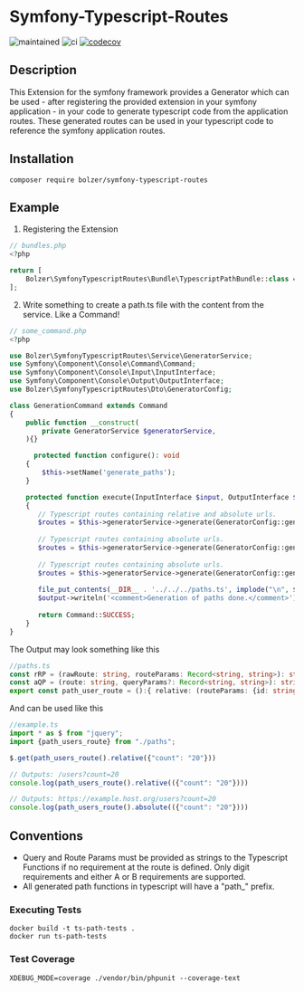 # Symfony-Typescript-Routes
![maintained](https://img.shields.io/maintenance/yes/2022)
![ci](https://travis-ci.com/BolZer/symfony-typescript-routes.svg?branch=master)
[![codecov](https://codecov.io/gh/BolZer/symfony-typescript-routes/branch/master/graph/badge.svg?token=W7IYQXY2UD)](https://codecov.io/gh/BolZer/symfony-typescript-routes)

## Description

This Extension for the symfony framework provides a Generator which can be used - after registering the provided extension in your symfony application -
in your code to generate typescript code from the application routes. These generated routes can be used in your typescript code to reference the symfony
application routes.

## Installation

```shell
composer require bolzer/symfony-typescript-routes
```

## Example

1. Registering the Extension
```PHP
// bundles.php
<?php

return [
    Bolzer\SymfonyTypescriptRoutes\Bundle\TypescriptPathBundle::class => ['all' => true],
];

```


2. Write something to create a path.ts file with the content from the service. Like a Command!
```PHP
// some_command.php
<?php

use Bolzer\SymfonyTypescriptRoutes\Service\GeneratorService;
use Symfony\Component\Console\Command\Command;
use Symfony\Component\Console\Input\InputInterface;
use Symfony\Component\Console\Output\OutputInterface;
use Bolzer\SymfonyTypescriptRoutes\Dto\GeneratorConfig;

class GenerationCommand extends Command
{
    public function __construct(
        private GeneratorService $generatorService,
    ){}

      protected function configure(): void
    {
        $this->setName('generate_paths');
    }

    protected function execute(InputInterface $input, OutputInterface $output): int
    {
       // Typescript routes containing relative and absolute urls.
       $routes = $this->generatorService->generate(GeneratorConfig::generateEverything());
       
       // Typescript routes containing absolute urls.
       $routes = $this->generatorService->generate(GeneratorConfig::generateOnlyAbsoluteUrls());
       
       // Typescript routes containing absolute urls.
       $routes = $this->generatorService->generate(GeneratorConfig::generateOnlyRelativeUrls());
    
       file_put_contents(__DIR__ . '../../../paths.ts', implode("\n", $routes));
       $output->writeln('<comment>Generation of paths done.</comment>');
       
       return Command::SUCCESS;
    }
}
```

The Output may look something like this 

```Typescript
//paths.ts
const rRP = (rawRoute: string, routeParams: Record<string, string>): string => {Object.entries(routeParams).forEach(([key, value]) => rawRoute = rawRoute.replace(`{${key}}`, value)); return rawRoute;}
const aQP = (route: string, queryParams?: Record<string, string>): string => queryParams ? route + "?" + new URLSearchParams(queryParams).toString() : route;
export const path_user_route = ():{ relative: (routeParams: {id: string, noteId: string}, queryParams?: Record<string, string>) => string, absolute: (routeParams: {id: string, noteId: string}, queryParams?: Record<string, string>) => string} => {return {relative: (routeParams: {id: string, noteId: string}, queryParams?: Record<string, string>): string => aQP(rRP('/user/{id}/notes/{noteId}', routeParams), queryParams), absolute: (routeParams: {id: string, noteId: string}, queryParams?: Record<string, string>): string => aQP(rRP('https://app.development.org/user/{id}/notes/{noteId}', routeParams), queryParams)}};
```

And can be used like this

```Typescript
//example.ts
import * as $ from "jquery";
import {path_users_route} from "./paths";

$.get(path_users_route().relative({"count": "20"}))

// Outputs: /users?count=20
console.log(path_users_route().relative(({"count": "20"})))

// Outputs: https://example.host.org/users?count=20
console.log(path_users_route().absolute(({"count": "20"})))
```

## Conventions

* Query and Route Params must be provided as strings to the Typescript Functions if no requirement at the route is defined. Only digit requirements and either A or B requirements are supported.
* All generated path functions in typescript will have a "path_" prefix.

### Executing Tests

```shell
docker build -t ts-path-tests .
docker run ts-path-tests
```

### Test Coverage

```shell
XDEBUG_MODE=coverage ./vendor/bin/phpunit --coverage-text
```
